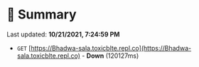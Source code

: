 # 📖 Summary
Last updated: **10/21/2021, 7:24:59 PM**

- `GET` [https://Bhadwa-sala.toxicblte.repl.co](https://Bhadwa-sala.toxicblte.repl.co) - **Down** (120127ms)
